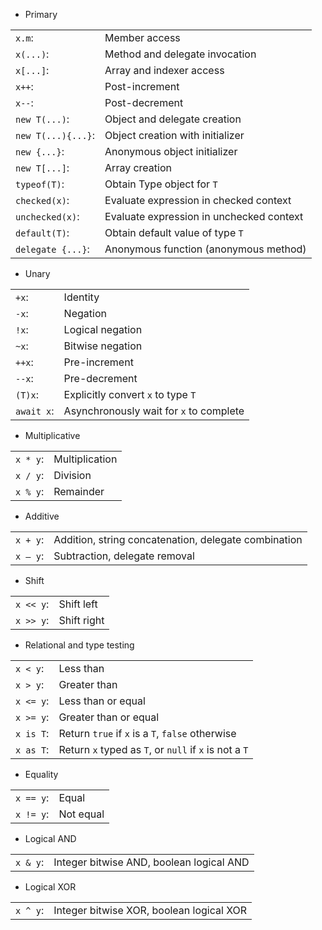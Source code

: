 * Primary

|||
|-|-|
|`x.m`:|Member access|
|`x(...)`:|Method and delegate invocation|
|`x[...]`:|Array and indexer access|
|`x++`:|Post-increment|
|`x--`:|Post-decrement|
|`new T(...)`:|Object and delegate creation|
|`new T(...){...}`:|Object creation with initializer |
|`new {...}`:|Anonymous object initializer |
|`new T[...]`:|Array creation |
|`typeof(T)`:|Obtain Type object for `T` |
|`checked(x)`:|Evaluate expression in checked context |
|`unchecked(x)`:|Evaluate expression in unchecked context |
|`default(T)`:|Obtain default value of type `T` |
|`delegate {...}`:|Anonymous function (anonymous method) |

* Unary

|||
|-|-|
|`+x`:|Identity|
|`-x`:|Negation |
|`!x`:|Logical negation |
|`~x`:|Bitwise negation|
|`++x`:|Pre-increment|
|`--x`:|Pre-decrement|
|`(T)x`:|Explicitly convert `x` to type `T`|
|`await x`:|Asynchronously wait for `x` to complete|

* Multiplicative

|||
|-|-|
|`x * y`:|Multiplication|
|`x / y`:|Division |
|`x % y`:|Remainder |

* Additive

|||
|-|-|
|`x + y`:|Addition, string concatenation, delegate combination|
|`x – y`:|Subtraction, delegate removal |

* Shift

|||
|-|-|
|`x << y`:|Shift left|
|`x >> y`:|Shift right|

* Relational and type testing

|||
|-|-|
|`x < y`:|Less than|
|`x > y`:|Greater than|
|`x <= y`:|Less than or equal|
|`x >= y`:|Greater than or equal|
|`x is T`:|Return `true` if `x` is a `T`, `false` otherwise|
|`x as T`:|Return `x` typed as `T`, or `null` if `x` is not a `T`|

* Equality

|||
|-|-|
|`x == y`:|Equal|
|`x != y`:|Not equal|

* Logical AND

|||
|-|-|
|`x & y`:|Integer bitwise AND, boolean logical AND|

* Logical XOR

|||
|-|-|
|`x ^ y`:|Integer bitwise XOR, boolean logical XOR|
